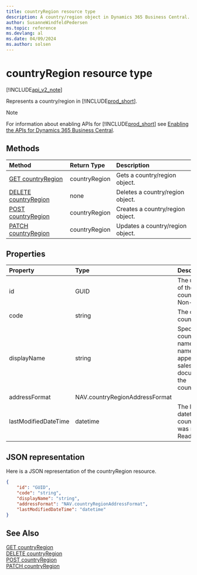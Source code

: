 ```yaml
---
title: countryRegion resource type  
description: A country/region object in Dynamics 365 Business Central.
author: SusanneWindfeldPedersen
ms.topic: reference
ms.devlang: al
ms.date: 04/09/2024
ms.author: solsen
---
```


# countryRegion resource type

[!INCLUDE[api_v2_note](../../../includes/api_v2_note.md)]

<!-- START>DO_NOT_EDIT -->
<!-- IMPORTANT:Do not edit any of the content between here and the END>DO_NOT_EDIT. -->
Represents a country/region in [!INCLUDE[prod_short](../../../includes/prod_short.md)].

> [!NOTE]
> For information about enabling APIs for [!INCLUDE[prod_short](../../../includes/prod_short.md)] see [Enabling the APIs for Dynamics 365 Business Central](../enabling-apis-for-dynamics-nav.md).

## Methods

| Method | Return Type|Description |
|:--------------------|:-----------|:-------------------------|
|[GET countryRegion](../api/dynamics_countryregion_get.md)|countryRegion|Gets a country/region object.|
|[DELETE countryRegion](../api/dynamics_countryregion_delete.md)|none|Deletes a country/region object.|
|[POST countryRegion](../api/dynamics_countryregion_create.md)|countryRegion|Creates a country/region object.|
|[PATCH countryRegion](../api/dynamics_countryregion_update.md)|countryRegion|Updates a country/region object.|



## Properties

| Property           | Type   |Description     |
|:-------------------|:-------|:---------------|
|id|GUID|The unique ID of the country/region. Non-editable.|
|code|string|The code of the country/region.|
|displayName|string|Specifies the country/region's name. This name will appear on all sales documents for the country/region.|
|addressFormat|NAV.countryRegionAddressFormat||
|lastModifiedDateTime|datetime|The last datetime the country/region was modified. Read-Only.|

## JSON representation

Here is a JSON representation of the countryRegion resource.


```json
{
    "id": "GUID",
    "code": "string",
    "displayName": "string",
    "addressFormat": "NAV.countryRegionAddressFormat",
    "lastModifiedDateTime": "datetime"
}
```
<!-- IMPORTANT: END>DO_NOT_EDIT -->



## See Also
[GET countryRegion](../api/dynamics_countryRegion_Get.md)  
[DELETE countryRegion](../api/dynamics_countryRegion_Delete.md)  
[POST countryRegion](../api/dynamics_countryRegion_Create.md)  
[PATCH countryRegion](../api/dynamics_countryRegion_Update.md)
